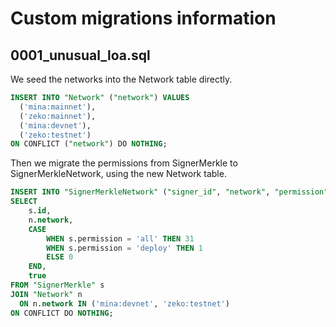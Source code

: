 # Custom migrations information

## 0001_unusual_loa.sql

We seed the networks into the Network table directly.

```sql
INSERT INTO "Network" ("network") VALUES
  ('mina:mainnet'),
  ('zeko:mainnet'),
  ('mina:devnet'),
  ('zeko:testnet')
ON CONFLICT ("network") DO NOTHING;
```

Then we migrate the permissions from SignerMerkle to SignerMerkleNetwork, using the new Network table.

```sql
INSERT INTO "SignerMerkleNetwork" ("signer_id", "network", "permission", "active")
SELECT 
    s.id, 
    n.network, 
    CASE 
        WHEN s.permission = 'all' THEN 31
        WHEN s.permission = 'deploy' THEN 1
        ELSE 0 
    END,
    true
FROM "SignerMerkle" s
JOIN "Network" n
  ON n.network IN ('mina:devnet', 'zeko:testnet')
ON CONFLICT DO NOTHING;
```
